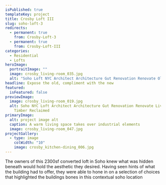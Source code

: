 ```yaml
---
isPublished: true
templateKey: project
title: Crosby Loft III
slug: soho-loft-3
redirects:
  - permanent: true
    from: Crosby-Loft-3
  - permanent: true
    from: Crosby-Loft-III
categories:
  - Residential
  - Lofts
heroImage:
  portraitImage: ""
  image: crosby_living-room_035.jpg
  alt: "Soho Loft NYC Architect Architecture Gut Renovation Renovate Old Columns "
headline: Expose the old, compliment with the new
featured:
  isFeatured: false
previewImage:
  image: crosby_living-room_019.jpg
  alt: Soho NYC Loft Architect Architecture Gut Renovation Renovate Living Room
    Timber Reclaimed
primaryImage:
  alt: project image alt
  caption: A warm living space takes over industrial elements
  image: crosby_living-room_047.jpg
projectGallery:
  - type: image
    colWidth: "10"
    image: crosby_kitchen-dining_006.jpg
---
```

The owners of this 2300sf converted loft in Soho knew what was hidden beneath would hold the aesthetic they desired. Having seen hints of what the building had to offer, they were able to hone in on a selection of choices that highlighted the buildings bones in this contextual soho location